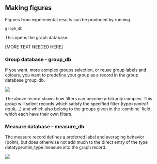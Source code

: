 ## Making figures

Figures from experimental results can be produced by running

    graph_db

This opens the graph database.

[MORE TEXT NEEDED HERE]


### Group database - group_db

If you want, more complex groups selection, or reuse group labels and colours, you want to predefine your group as a record in the group database group_db.

![](https://github.com/heimel/InVivoTools/blob/master/Manual/invivotools_figures/group_record.png)

The above record shows how filters can become arbitrarily complex. This group will select records which satisfy the specified filter (type=*control adult*,...) and which also belong to the groups given in the ‘combine’ field, which each have their own filters.

### Measure database - measure_db

The measure record defines a preferred label and averaging behavior (point), but does otherwise not add much to the direct entry of the type datatype:stim_type:measure into the graph record.

![](https://github.com/heimel/InVivoTools/blob/master/Manual/invivotools_figures/measure_record.png)
